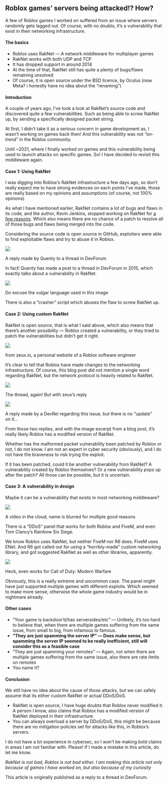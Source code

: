 ## Roblox games’ servers being attacked!? How?

A few of Roblox games I worked on suffered from an issue where servers randomly gets lagged out. Of course, with no doubts, it’s a vulnerability that exist in their networking infrastructure.

#### The basics

*   Roblox uses RakNet –– A network middleware for multiplayer games
*   RakNet works with both UDP and TCP
*   It has dropped support in around 2014
*   At the time of that, RakNet still has quite a plenty of bugs/flaws remaining unsolved
*   Of course, it is open source under the BSD licence, by Oculus (now Meta? i honestly have no idea about the “renaming”)

#### Introduction

A couple of years ago, I’ve took a look at RakNet’s source code and discovered quite a few vulnerabilities. Such as being able to screw RakNet up, by sending a specifically designed packet string.

At first, I didn’t take it as a serious concern in game development as, I wasn’t working on games back then! And this vulnerability was not “on-trend” in the Roblox community.

Until ~2021, where I finally worked on games and this vulnerability being used to launch attacks on specific games. So! I have decided to revisit this middleware again.

#### Case 1: Using RakNet

I was digging into Roblox’s RakNet infrastructure a few days ago, so don’t really expect me to have strong evidences on each points I’ve made, those are really based on my opinions and assumptions (of course, not 100% opinions)

As what I have mentioned earlier, RakNet contains a lot of bugs and flaws in its code, and the author, Kevin Jenkins, stopped working on RakNet for [a few reasons](http://www.jenkinssoftware.com/). Which also means there are no chance of a patch to resolve all of those bugs and flaws being merged into the code.

Considering the source code is open source in GitHub, exploiters were able to find exploitable flaws and try to abuse it in Roblox.

![](https://cdn.hashnode.com/res/hashnode/image/upload/v1646321932993/FueJn63Iz.png)

A reply made by Quenty to a thread in DevForum

In fact! Quenty has made a post to a thread in DevForum in 2015, which exactly talks about a vulnerability in RakNet.

![](https://cdn.hashnode.com/res/hashnode/image/upload/v1646321934963/SRQqjMCAO.png)

Do excuse the vulgar language used in this image

There is also a “crasher” script which abuses the flaw to screw RakNet up.

#### Case 2: Using custom RakNet

RakNet is open source, that is what I said above, which also means that there’s another possibility –– Roblox created a vulnerability, or they tried to patch the vulnerabilities but didn’t get it right.

![](https://cdn.hashnode.com/res/hashnode/image/upload/v1646321936870/8fwhEZGfB.png)

from zeux.io, a personal website of a Roblox software engineer

It’s clear to tell that Roblox have made changes to the networking infrastructure. Of course, this blog post did not mention a single word regarding RakNet, but the network protocol is heavily related to RakNet.

![](https://cdn.hashnode.com/res/hashnode/image/upload/v1646321939145/JHcfdnJDe.png)

The thread, again! But with zeux’s reply

![](https://cdn.hashnode.com/res/hashnode/image/upload/v1646321940653/70F002SkU.png)

A reply made by a DevRel regarding this issue, but there is no “update” on it…

From those two replies, and with the image excerpt from a blog post, it’s really likely Roblox has a modified version of RakNet.

Whether has the malformed packet vulnerability been patched by Roblox or not, I do not know. I am not an expert in cyber security (obviously), and I do not have the braveness to risk trying the exploit.

If it has been patched, could it be another vulnerability from RakNet? A vulnerability created by Roblox themselves? Or a new vulnerability pops up after the patch? All those can be possible, but it is uncertain.

#### Case 3: A vulnerability in design

Maybe it can be a vulnerability that exists in most networking middleware?

![](https://cdn.hashnode.com/res/hashnode/image/upload/v1646321942011/xRrQSvfSW.png)

A video in the cloud, name is blurred for multiple good reasons

There is a “DDoS” panel that works for both Roblox and FiveM, and even Tom Clancy’s Rainbow Six Siege.

We know Roblox uses RakNet, but neither FiveM nor R6 does. FiveM uses ENet. And R6 got called out for using a “horribly-made” custom networking library, and got suggested RakNet as well as other libraries, apparently.

![](https://cdn.hashnode.com/res/hashnode/image/upload/v1646321943781/_z70GT68_.png)

Heck, even works for Call of Duty: Modern Warfare

Obviously, this is a really extreme and uncommon case. The panel might have just supported multiple games with different exploits. Which seemed to make more sense, otherwise the whole game industry would be in nightmare already.

#### Other cases

*   “Your game is backdoor’d/has serversides/etc” –– Unlikely, it’s too hard to believe that, when there are multiple games suffering from the same issue, from small to big, from infamous to famous.
*   **“They are just spamming the server IP” –– Does make sense, but spamming the server IP seemed to be really inefficient, still will consider this as a feasible case**
*   “They are just spamming your remotes” –– Again, not when there are multiple games suffering from the same issue, also there are rate limits on remotes
*   You name it?

#### Conclusion

We still have no idea about the cause of those attacks, but we can safely assume that its either custom RakNet or actual DDoS/DoS.

*   RakNet is open source, I have huge doubts that Roblox never modified it. A person I know, also claims that Roblox has a modified version of RakNet deployed in their infrastructure.
*   You can always overload a server by DDoS/DoS, this might be because there are no mitigation policies set for attacks like this, in Roblox’s servers.

I do not have a lot experience in cybersec, so I won’t be making bold claims in areas I am not familiar with. Please! If I made a mistake in this article, do let me know.

*RakNet is not bad, Roblox is not bad either. I am making this article not only because of games I have worked on, but also because of my curiosity*

This article is originally published as a reply to a thread in DevForum.